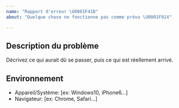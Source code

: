 ```yaml
---
name: "Rapport d'erreur \U0001F41B"
about: "Quelque chose ne fonctionne pas comme prévu \U0001F914"

---
```


<!-- Vous pouvez effacer les parties de ce message qui ne s'appliquent pas à votre problème -->

<!-- Si le problème est lié à l'affichage du site, rechargez la page avec Ctrl+F5 pour vérifier si le problème subsiste -->

## Description du problème

Décrivez ce qui aurait dû se passer, puis ce qui est réellement arrivé.

## Environnement

- Appareil/Système: [ex: Windows10, iPhone6...]
- Navigateur: [ex: Chrome, Safari...]
